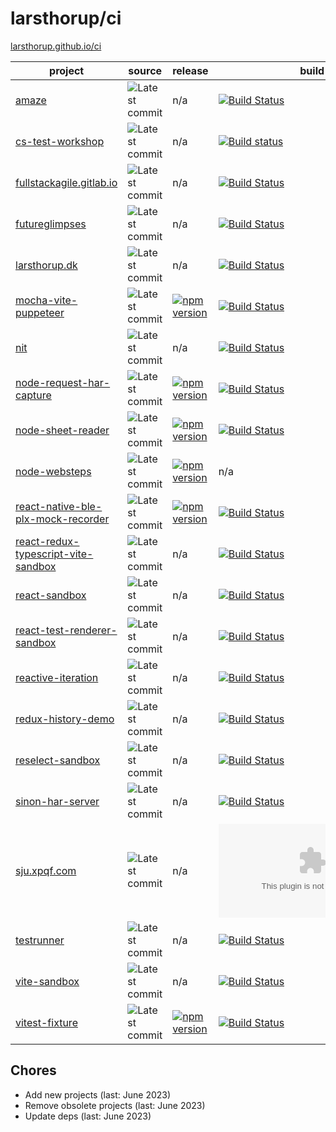 # larsthorup/ci

[larsthorup.github.io/ci](https://larsthorup.github.io/ci/)

project | source | release | build | coverage | dependencies | platform | test | module 
------- | ----- | ----- | ----- | -------- | ------------ | --------------- | -------- | ----
[amaze](https://github.com/larsthorup/amaze) | ![Latest commit](https://img.shields.io/github/last-commit/larsthorup/amaze?label=) | n/a | [![Build Status](https://github.com/larsthorup/amaze/actions/workflows/ci.yml/badge.svg)](https://github.com/larsthorup/amaze/actions/workflows/ci.yml) | [![Coverage Status](https://img.shields.io/coveralls/github/larsthorup/amaze?label=)](https://coveralls.io/r/larsthorup/amaze?branch=master) | n/a | JavaScript | Mocha | RequireJS 
[cs-test-workshop](https://github.com/larsthorup/cs-test-workshop) | ![Latest commit](https://img.shields.io/github/last-commit/larsthorup/cs-test-workshop?label=)  | n/a | [![Build status](https://img.shields.io/appveyor/build/LarsThorup/cs-test-workshop?label=)](https://ci.appveyor.com/project/LarsThorup/cs-test-workshop) | n/a | n/a | .NET | MSTest | n/a
[fullstackagile.gitlab.io](https://gitlab.com/fullstackagile/fullstackagile.gitlab.io/) | ![Latest commit](https://img.shields.io/badge/dynamic/json?logo=gitlab&color=green&label=&query=committed_date&url=https%3A%2F%2Fgitlab.com%2Fapi%2Fv4%2Fprojects%2Ffullstackagile%252Ffullstackagile.gitlab.io%2Frepository%2Fcommits%2Fmaster) | n/a | [![Build Status](https://img.shields.io/gitlab/pipeline/fullstackagile/fullstackagile.gitlab.io?label=)](https://gitlab.com/fullstackagile/fullstackagile.gitlab.io/pipelines) | n/a | n/a | NodeJS | n/a | CommonJS
[futureglimpses](https://gitlab.com/sjuthorup/futureglimpses/) | ![Latest commit](https://img.shields.io/badge/dynamic/json?logo=gitlab&color=green&label=&query=committed_date&url=https%3A%2F%2Fgitlab.com%2Fapi%2Fv4%2Fprojects%2Fsjuthorup%252Ffutureglimpses%2Frepository%2Fcommits%2Fmaster) | n/a | [![Build Status](https://img.shields.io/gitlab/pipeline/sjuthorup/futureglimpses?label=)](https://gitlab.com/sjuthorup/futureglimpses/pipelines) | n/a | n/a | NodeJS | n/a | CommonJS
[larsthorup.dk](https://gitlab.com/larsthorup/larsthorup.gitlab.io/) | ![Latest commit](https://img.shields.io/badge/dynamic/json?logo=gitlab&color=green&label=&query=committed_date&url=https%3A%2F%2Fgitlab.com%2Fapi%2Fv4%2Fprojects%2Flarsthorup%252Flarsthorup.gitlab.io%2Frepository%2Fcommits%2Fmain) | n/a | [![Build Status](https://img.shields.io/gitlab/pipeline-status/larsthorup/larsthorup.gitlab.io.svg?branch=main&label=)](https://gitlab.com/larsthorup/larsthorup.gitlab.io/pipelines) | n/a | n/a | NodeJS | n/a | CommonJS
[mocha-vite-puppeteer](https://github.com/larsthorup/mocha-vite-puppeteer)  | ![Latest commit](https://img.shields.io/github/last-commit/larsthorup/mocha-vite-puppeteer?label=) | [![npm version](https://img.shields.io/npm/v/mocha-vite-puppeteer)](https://www.npmjs.com/package/mocha-vite-puppeteer) | [![Build Status](https://github.com/larsthorup/mocha-vite-puppeteer/actions/workflows/ci.yml/badge.svg)](https://github.com/larsthorup/mocha-vite-puppeteer/actions/workflows/ci.yml) | n/a | [![Dependency Status](https://img.shields.io/librariesio/release/npm/mocha-vite-puppeteer/latest)](https://libraries.io/npm/mocha-vite-puppeteer) | JavaScript | Mocha | ESM 
[nit](https://github.com/larsthorup/nit)  | ![Latest commit](https://img.shields.io/github/last-commit/larsthorup/nit?label=) | n/a | [![Build Status](https://github.com/larsthorup/nit/actions/workflows/ci.yml/badge.svg)](https://github.com/larsthorup/nit/actions/workflows/ci.yml)  | n/a | (none) | JavaScript | assert | CommonJS 
[node-request-har-capture](https://github.com/larsthorup/node-request-har-capture)  | ![Latest commit](https://img.shields.io/github/last-commit/larsthorup/node-request-har-capture?label=) | [![npm version](https://img.shields.io/npm/v/request-har-capture)](https://www.npmjs.com/package/request-har-capture) | [![Build Status](https://github.com/larsthorup/node-request-har-capture/actions/workflows/ci.yml/badge.svg)](https://github.com/larsthorup/node-request-har-capture/actions/workflows/ci.yml) | [![Coverage Status](https://img.shields.io/coveralls/github/larsthorup/node-request-har-capture?label=)](https://coveralls.io/github/larsthorup/node-request-har-capture?branch=master) | [![Dependency Status](https://img.shields.io/librariesio/release/npm/request-har-capture)](https://libraries.io/npm/request-har-capture) | NodeJS | Mocha | CommonJS
[node-sheet-reader](https://github.com/larsthorup/node-sheet-reader) | ![Latest commit](https://img.shields.io/github/last-commit/larsthorup/node-sheet-reader?label=) | [![npm version](https://img.shields.io/npm/v/sheet-reader)](https://www.npmjs.com/package/sheet-reader) | [![Build Status](https://github.com/larsthorup/node-sheet-reader/actions/workflows/ci.yml/badge.svg)](https://github.com/larsthorup/node-sheet-reader/actions/workflows/ci.yml) | [![Coverage Status](https://img.shields.io/coveralls/github/larsthorup/node-sheet-reader?label=)](https://coveralls.io/github/larsthorup/node-sheet-reader?branch=master) | [![Dependency Status](https://img.shields.io/librariesio/release/npm/sheet-reader)](https://libraries.io/npm/sheet-reader) | NodeJS | Mocha | CommonJS
[node-websteps](https://github.com/larsthorup/node-websteps) | ![Latest commit](https://img.shields.io/github/last-commit/larsthorup/node-websteps?label=) | [![npm version](https://img.shields.io/npm/v/websteps)](https://www.npmjs.com/package/websteps) | n/a | n/a | [![Dependency Status](https://img.shields.io/librariesio/release/npm/websteps)](https://libraries.io/npm/websteps) | NodeJS | Mocha | CommonJS
[react-native-ble-plx-mock-recorder](https://github.com/larsthorup/react-native-ble-plx-mock-recorder)  | ![Latest commit](https://img.shields.io/github/last-commit/larsthorup/react-native-ble-plx-mock-recorder?label=) | [![npm version](https://img.shields.io/npm/v/react-native-ble-plx-mock-recorder)](https://www.npmjs.com/package/react-native-ble-plx-mock-recorder) | [![Build Status](https://github.com/larsthorup/react-native-ble-plx-mock-recorder/actions/workflows/ci.yml/badge.svg)](https://github.com/larsthorup/react-native-ble-plx-mock-recorder/actions/workflows/ci.yml) | n/a | n/a | JavaScript | Jest | React Native
[react-redux-typescript-vite-sandbox](https://github.com/larsthorup/react-redux-typescript-vite-sandbox) | ![Latest commit](https://img.shields.io/github/last-commit/larsthorup/react-redux-typescript-vite-sandbox?label=) | n/a | [![Build Status](https://github.com/larsthorup/react-redux-typescript-vite-sandbox/actions/workflows/ci.yml/badge.svg)](https://github.com/larsthorup/react-redux-typescript-vite-sandbox/actions/workflows/ci.yml) | [![Coverage Status](https://img.shields.io/coveralls/github/larsthorup/react-redux-typescript-vite-sandbox?label=)](https://coveralls.io/r/larsthorup/react-redux-typescript-vite-sandbox?branch=main) | n/a | TypeScript | Vitest | ESM
[react-sandbox](https://github.com/larsthorup/react-sandbox) | ![Latest commit](https://img.shields.io/github/last-commit/larsthorup/react-sandbox?label=) | n/a | [![Build Status](https://github.com/larsthorup/react-sandbox/actions/workflows/ci.yml/badge.svg)](https://github.com/larsthorup/react-sandbox/actions/workflows/ci.yml) | [![Coverage Status](https://img.shields.io/coveralls/github/larsthorup/react-sandbox?label=)](https://coveralls.io/r/larsthorup/react-sandbox?branch=master) | n/a | JavaScript | Assert | Rollup 
[react-test-renderer-sandbox](https://github.com/larsthorup/react-test-renderer-sandbox) | ![Latest commit](https://img.shields.io/github/last-commit/larsthorup/react-test-renderer-sandbox?label=) | n/a | [![Build Status](https://github.com/larsthorup/react-test-renderer-sandbox/actions/workflows/ci.yml/badge.svg)](https://github.com/larsthorup/react-test-renderer-sandbox/actions/workflows/ci.yml) | n/a | n/a | JavaScript | Vitest | ESM
[reactive-iteration](https://github.com/larsthorup/reactive-iteration) | ![Latest commit](https://img.shields.io/github/last-commit/larsthorup/reactive-iteration?label=) | n/a | [![Build Status](https://github.com/larsthorup/reactive-iteration/actions/workflows/ci.yml/badge.svg)](https://github.com/larsthorup/reactive-iteration/actions/workflows/ci.yml) | [![Coverage Status](https://img.shields.io/coveralls/github/larsthorup/reactive-iteration?label=)](https://coveralls.io/r/larsthorup/reactive-iteration?branch=main) | n/a | TypeScript | Vitest | ESM
[redux-history-demo](https://github.com/larsthorup/redux-history-demo)  | ![Latest commit](https://img.shields.io/github/last-commit/larsthorup/redux-history-demo?label=) | n/a | [![Build Status](https://github.com/larsthorup/redux-history-demo/actions/workflows/ci.yml/badge.svg)](https://github.com/larsthorup/redux-history-demo/actions/workflows/ci.yml) | [![Coverage Status](https://img.shields.io/coveralls/github/larsthorup/redux-history-demo?label=)](https://coveralls.io/r/larsthorup/redux-history-demo?branch=master) | n/a | JavaScript | Vitest | ESM 
[reselect-sandbox](https://github.com/larsthorup/reselect-sandbox)  | ![Latest commit](https://img.shields.io/github/last-commit/larsthorup/reselect-sandbox?label=) | n/a | [![Build Status](https://github.com/larsthorup/reselect-sandbox/actions/workflows/ci.yml/badge.svg)](https://github.com/larsthorup/reselect-sandbox/actions/workflows/ci.yml) | n/a | n/a | JavaScript | Assert | n/a 
[sinon-har-server](https://github.com/larsthorup/sinon-har-server) | ![Latest commit](https://img.shields.io/github/last-commit/larsthorup/sinon-har-server?label=) | n/a | [![Build Status](https://github.com/larsthorup/sinon-har-server/actions/workflows/ci.yml/badge.svg)](https://github.com/larsthorup/sinon-har-server/actions/workflows/ci.yml) | [![Coverage Status](https://img.shields.io/coveralls/github/larsthorup/sinon-har-server?label=)](https://coveralls.io/github/larsthorup/sinon-har-server?branch=master) | n/a | Browser | Mocha | UMD
[sju.xpqf.com](https://gitlab.com/fullstackagile/sju.xpqf.com/) | ![Latest commit](https://img.shields.io/badge/dynamic/json?logo=gitlab&color=green&label=&query=committed_date&url=https%3A%2F%2Fgitlab.com%2Fapi%2Fv4%2Fprojects%2Ffullstackagile%252Fsju.xpqf.com%2Frepository%2Fcommits%2Fmaster) | n/a | [![Build Status](https://img.shields.io/gitlab/pipeline/fullstackagile/sju.xpqf.com?label=)](https://gitlab.com/fullstackagile/sju.xpqf.com/pipelines) | n/a | n/a | NodeJS | Puppeteer | CommonJS
[testrunner](https://github.com/larsthorup/testrunner) | ![Latest commit](https://img.shields.io/github/last-commit/larsthorup/testrunner?label=) | n/a | [![Build Status](https://github.com/larsthorup/testrunner/actions/workflows/ci.yml/badge.svg)](https://github.com/larsthorup/testrunner/actions/workflows/ci.yml) | n/a | n/a | JavaScript | self | ESM
[vite-sandbox](https://github.com/larsthorup/vite-sandbox) | ![Latest commit](https://img.shields.io/github/last-commit/larsthorup/vite-sandbox?label=) | n/a | [![Build Status](https://github.com/larsthorup/testrunner/actions/workflows/ci.yml/badge.svg)](https://github.com/larsthorup/testrunner/actions/workflows/ci.yml) | n/a | n/a | JavaScript | Mocha | ESM
[vitest-fixture](https://github.com/larsthorup/vitest-fixture) | ![Latest commit](https://img.shields.io/github/last-commit/larsthorup/vitest-fixture?label=) | [![npm version](https://img.shields.io/npm/v/vitest-fixture)](https://www.npmjs.com/package/vitest-fixture) | [![Build Status](https://github.com/larsthorup/vitest-fixture/actions/workflows/ci.yml/badge.svg)](https://github.com/larsthorup/vitest-fixture/actions/workflows/ci.yml) | [![Coverage Status](https://img.shields.io/coveralls/github/larsthorup/vitest-fixture?label=)](https://coveralls.io/r/larsthorup/vitest-fixture?branch=main) | [![Dependency Status](https://img.shields.io/librariesio/release/npm/vitest-fixture/latest)](https://libraries.io/npm/vitest-fixture) | JavaScript | Vitest | ESM


## Chores

- Add new projects (last: June 2023)
- Remove obsolete projects (last: June 2023)
- Update deps (last: June 2023)


